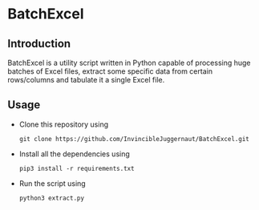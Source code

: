 # BatchExcel

<h2>Introduction</h2>

<p> BatchExcel is a utility script written in Python capable of processing huge batches of Excel files, extract some specific data from certain rows/columns and tabulate it a single Excel file.</p>

<h2>Usage</h2>

<ul>
  <li>Clone this repository using</li>
  
  ```
  git clone https://github.com/InvincibleJuggernaut/BatchExcel.git
  ```
  
  <li>Install all the dependencies using</li>
  
  ```
  pip3 install -r requirements.txt
  ```
  
  <li>Run the script using</li>
  
  ```
  python3 extract.py
  ```
</ul>
